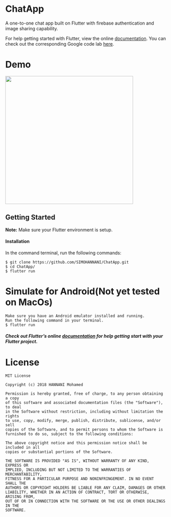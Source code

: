 # ChatApp
A one-to-one chat app built on Flutter with firebase authentication and image sharing capability.

For help getting started with Flutter, view the online
[documentation](https://flutter.io/).
You can check out the corresponding Google code lab [here](https://codelabs.developers.google.com/codelabs/flutter/index.html?index=..%2F..%2Findex#0).
# Demo
<img src="screen.gif" width="400">

## Getting Started
**Note:** Make sure your Flutter environment is setup.


#### Installation

In the command terminal, run the following commands:

    $ git clone https://github.com/SIMOHANNANI/ChatApp.git
    $ cd ChatApp/
    $ flutter run

# Simulate for Android(Not yet tested on MacOs)

    Make sure you have an Android emulator installed and running.
    Run the following command in your terminal.
    $ flutter run

##### Check out Flutter’s online [documentation](http://flutter.io/) for help getting start with your Flutter project.

# License

```
MIT License

Copyright (c) 2018 HANNANI Mohamed

Permission is hereby granted, free of charge, to any person obtaining a copy
of this software and associated documentation files (the "Software"), to deal
in the Software without restriction, including without limitation the rights
to use, copy, modify, merge, publish, distribute, sublicense, and/or sell
copies of the Software, and to permit persons to whom the Software is
furnished to do so, subject to the following conditions:

The above copyright notice and this permission notice shall be included in all
copies or substantial portions of the Software.

THE SOFTWARE IS PROVIDED "AS IS", WITHOUT WARRANTY OF ANY KIND, EXPRESS OR
IMPLIED, INCLUDING BUT NOT LIMITED TO THE WARRANTIES OF MERCHANTABILITY,
FITNESS FOR A PARTICULAR PURPOSE AND NONINFRINGEMENT. IN NO EVENT SHALL THE
AUTHORS OR COPYRIGHT HOLDERS BE LIABLE FOR ANY CLAIM, DAMAGES OR OTHER
LIABILITY, WHETHER IN AN ACTION OF CONTRACT, TORT OR OTHERWISE, ARISING FROM,
OUT OF OR IN CONNECTION WITH THE SOFTWARE OR THE USE OR OTHER DEALINGS IN THE
SOFTWARE.
```